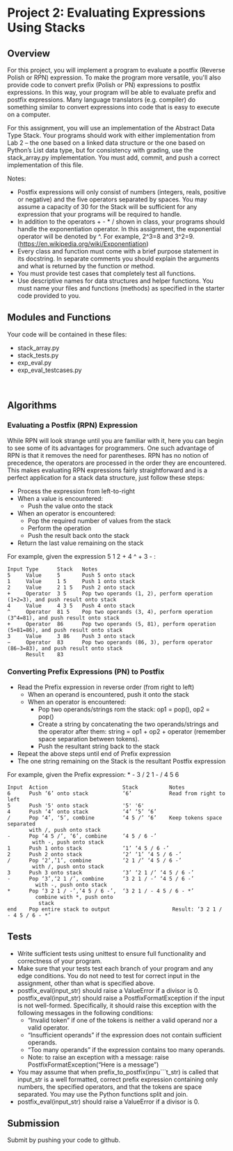 # Project 2: Evaluating Expressions Using Stacks

## Overview

For this project, you will implement a program to evaluate a postfix
(Reverse Polish or RPN) expression. To make the program more versatile,
you'll also provide code to convert prefix (Polish or PN) expressions to postfix
expressions.  In this way, your program will be able to evaluate prefix and postfix expressions. 
Many language translators (e.g. compiler)
do something similar to convert expressions into code that is easy to
execute on a computer.

For this assignment, you will use an implementation of the Abstract Data
Type Stack. Your programs should work with either implementation from
Lab 2 – the one based on a linked data structure or the one based on
Python’s List data type, but for consistency with grading, use the
stack_array.py implementation.  You must add, commit, and push a correct
implementation of this file.

Notes:

* Postfix expressions will only consist of numbers (integers, reals,
  positive or negative) and the five operators separated by spaces.  You
  may assume a capacity of 30 for the Stack will be sufficient for any
  expression that your programs will be required to handle.
* In addition to the operators + - * / shown in class, your programs
  should handle the exponentiation operator.  In this assignment, the
  exponential operator will be denoted by ^.  For example, 2^3=8 and
  3^2=9.  (https://en.wikipedia.org/wiki/Exponentiation)
* Every class and function must come with a brief purpose statement in
  its docstring. In separate comments you should explain the arguments
  and what is returned by the function or method.
* You must provide test cases that completely test all functions.
* Use descriptive names for data structures and helper functions.  You
  must name your files and functions (methods) as specified in the
  starter code provided to you.

## Modules and Functions
Your code will be contained in these files:
* stack_array.py
* stack_tests.py
* exp_eval.py
* exp_eval_testcases.py

 
## Algorithms

### Evaluating a Postfix (RPN) Expression

While RPN will look strange until you are familiar with it, here you can
begin to see some of its advantages for programmers. One such advantage
of RPN is that it removes the need for parentheses. RPN has no notion of
precedence, the operators are processed in the order they are
encountered. This makes evaluating RPN expressions fairly
straightforward and is a perfect application for a stack data structure,
just follow these steps:

* Process the expression from left-to-right
* When a value is encountered:
  * Push the value onto the stack
* When an operator is encountered:
  * Pop the required number of values from the stack
  * Perform the operation
  * Push the result back onto the stack
* Return the last value remaining on the stack

For example, given the expression 5 1 2 + 4 ^ + 3 - :

```
Input Type      Stack   Notes
5     Value     5       Push 5 onto stack
1     Value     1 5     Push 1 onto stack
2     Value     2 1 5   Push 2 onto stack
+     Operator  3 5     Pop two operands (1, 2), perform operation (1+2=3), and push result onto stack
4     Value     4 3 5   Push 4 onto stack
^     Operator  81 5    Pop two operands (3, 4), perform operation (3^4=81), and push result onto stack
+     Operator  86      Pop two operands (5, 81), perform operation (5+81=86), and push result onto stack
3     Value     3 86    Push 3 onto stack
−     Operator  83      Pop two operands (86, 3), perform operator (86−3=83), and push result onto stack
      Result    83
```

### Converting Prefix Expressions (PN)  to Postfix

* Read the Prefix expression in reverse order (from right to left)
  * When an operand is encountered, push it onto the stack
  * When an operator is encountered:
    * Pop two operands/strings rom the stack: op1 = pop(), op2 = pop()
    * Create a string by concatenating the two operands/strings and the
      operator after them: string = op1 + op2 + operator (remember space
      separation between tokens).
    * Push the resultant string back to the stack
* Repeat the above steps until end of Prefix expression
* The one string remaining on the Stack is the resultant Postfix expression

For example, given the Prefix expression: * - 3 / 2 1 - / 4 5 6


```
Input  Action                        Stack          Notes
6      Push ‘6’ onto stack           ‘6’            Read from right to left
5      Push '5' onto stack           '5' '6'
4      Push ‘4’ onto stack           ‘4’ ‘5’ ‘6’
/      Pop ‘4’, ‘5’, combine         ‘4 5 /’ ‘6’    Keep tokens space separated
       with /, push onto stack
-      Pop ‘4 5 /’, ‘6’, combine     ‘4 5 / 6 -’
        with -, push onto stack
1      Push 1 onto stack             ‘1’ ‘4 5 / 6 -’
2      Push 2 onto stack             ‘2’ ‘1’ ‘4 5 / 6 -’
/      Pop ‘2’,’1’, combine          ‘2 1 /’ ‘4 5 / 6 -’
        with /, push onto stack
3      Push 3 onto stack             ‘3’ ‘2 1 /’ ‘4 5 / 6 -’
-      Pop ‘3’,‘2 1 /’, combine      ‘3 2 1 / -’ ‘4 5 / 6 -’
         with -, push onto stack
*      Pop ‘3 2 1 / -’,‘4 5 / 6 -’,  ‘3 2 1 / - 4 5 / 6 - *’
         combine with *, push onto
          stack
end    Pop entire stack to output                    Result: ‘3 2 1 / - 4 5 / 6 - *’
```

## Tests

* Write sufficient tests using unittest to ensure full functionality and
  correctness of your program.
* Make sure that your tests test each branch of your program and any
  edge conditions.  You do not need to test for correct input in the
  assignment, other than what is specified above.
* postfix_eval(input_str) should raise a ValueError if a divisor is 0.
  postfix_eval(input_str) should raise a PostfixFormatException if the
  input is not well-formed.  Specifically, it should raise this
  exception with the following messages in the following conditions:
  * “Invalid token” if one of the tokens is neither a valid operand nor
    a valid operator.
  * “Insufficient operands” if the expression does not contain
    sufficient operands.
  * “Too many operands” if the expression contains too many operands.
  * Note: to raise an exception with a message: raise
    PostfixFormatException(“Here is a message”)
* You may assume that when prefix_to_postfix(inpu```t_str) is called
  that input_str is a well formatted, correct prefix expression
  containing only numbers, the specified operators, and that the tokens
  are space separated.  You may use the Python functions split and join.
* postfix_eval(input_str) should raise a ValueError if a divisor is 0.

## Submission

Submit by pushing your code to github.  


